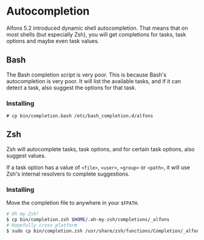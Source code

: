 # Autocompletion

Alfons 5.2 introduced dynamic shell autocompletion. That means that on most shells (but especially Zsh), you will get completions for tasks, task options and maybe even task values.

## Bash

The Bash completion script is very poor. This is because Bash's autocompletion is very poor. It will list the available tasks, and if it can detect a task, also suggest the options for that task.

### Installing

```
# cp bin/completion.bash /etc/bash_completion.d/alfons
```

## Zsh

Zsh will autocomplete tasks, task options, and for certain task options, also suggest values.

If a task option has a value of `<file>`, `<user>`, `<group>` or `<path>`, it will use Zsh's internal resolvers to complete suggestions.

### Installing

Move the completion file to anywhere in your `$FPATH`.

```sh
# Oh my Zsh!
$ cp bin/completion.zsh $HOME/.oh-my-zsh/completions/_alfons
# Hopefully cross platform
$ sudo cp bin/completion.zsh /usr/share/zsh/functions/Completion/_alfons
```
